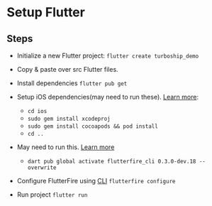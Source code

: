 # Setup Flutter


## Steps
- Initialize a new Flutter project:
  `flutter create turboship_demo`

- Copy & paste over src Flutter files.
- Install dependencies
  `flutter pub get`

- Setup iOS dependencies(may need to run these). [Learn more](https://github.com/invertase/flutterfire_cli/issues/127):
  - `cd ios`
  - `sudo gem install xcodeproj`
  - `sudo gem install cocoapods && pod install`
  - `cd ..`

- May need to run this. [Learn more](https://github.com/invertase/flutterfire_cli/issues/30)
  - `dart pub global activate flutterfire_cli 0.3.0-dev.18 --overwrite`

- Configure FlutterFire using [CLI](https://firebase.flutter.dev/docs/cli/)
  `flutterfire configure`

- Run project
  `flutter run`

